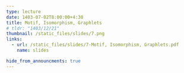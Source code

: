 ```yaml
---
type: lecture
date: 1403-07-02T8:00:00+4:30
title: Motif, Isomorphism, Graphlets
# tldr: "1403/12/21"
thumbnail: /static_files/slides/7.png
links:
  - url: /static_files/slides/7-Motif, Isomorphism, Graphlets.pdf
    name: slides 

hide_from_announcments: true
---
```

